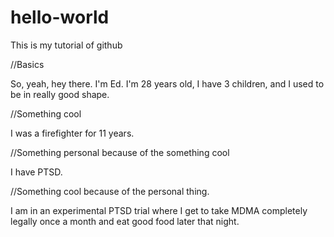 # hello-world
This is my tutorial of github

//Basics
<p>So, yeah, hey there. I'm Ed. I'm 28 years old, I have 3 children, and I used to be in really good shape.</p>

//Something cool
<p>I was a firefighter for 11 years.</p>

//Something personal because of the something cool
<p>I have PTSD.</p>

//Something cool because of the personal thing.
<p>I am in an experimental PTSD trial where I get to take MDMA completely legally once a month and eat good food later that night.</p>

